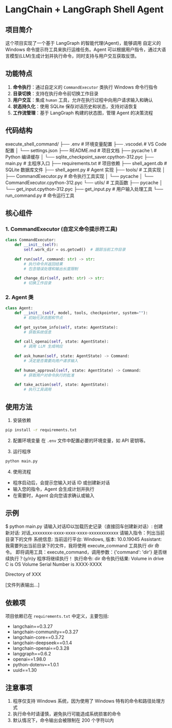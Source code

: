 # LangChain + LangGraph Shell Agent

## 项目简介
这个项目实现了一个基于 LangGraph 的智能代理(Agent)，能够调用 自定义的 Windows 命令提示符工具来执行运维任务。Agent 可以根据用户指令，通过大语言模型(LLM)生成计划并执行命令，同时支持与用户交互获取反馈。

## 功能特点
1. **命令执行**：通过自定义的 `CommandExecutor` 类执行 Windows 命令行指令
2. **目录切换**：支持在执行命令前切换工作目录
3. **用户交互**：集成 `human` 工具，允许在执行过程中向用户请求输入和确认
4. **状态持久化**：使用 SQLite 保存对话历史和状态，支持对话恢复
5. **工作流管理**：基于 LangGraph 构建的状态图，管理 Agent 的决策流程

## 代码结构
execute_shell_command/
├── .env                     # 环境变量配置
├── .vscode\                 # VS Code 配置
│   └── settings.json
├── README.md                # 项目文档
├── pycache \             # Python 编译缓存
│   └── sqlite_checkpoint_saver.cpython-312.pyc
├── main.py                  # 主程序入口
├── requirements.txt         # 项目依赖
├── shell_agent.db           # SQLite 数据库文件
├── shell_agent.py           # Agent 实现
├── tools/                   # 工具实现
│   ├── CommandExecutor.py   # 命令执行工具实现
│   └── pycache │       └── CommandExecutor.cpython-312.pyc
└── utils/                   # 工具函数
├── pycache │   └── get_input.cpython-312.pyc
├── get_input.py         # 用户输入处理工具
└── run_command.py       # 命令运行工具

## 核心组件

### 1. CommandExecutor (自定义命令提示符工具)
```python:tools%2FCommandExecutor.py
class CommandExecutor:
    def __init__(self):
        self.work_dir = os.getcwd()  # 跟踪当前工作目录
    
    def run(self, command: str) -> str:
        # 执行命令并返回结果
        # 包含错误处理和输出长度限制
    
    def change_dir(self, path: str) -> str:
        # 切换工作目录
```

### 2. Agent 类
```python:shell_agent.py
class Agent:
    def __init__(self, model, tools, checkpointer, system=""):
        # 初始化状态图和节点
    
    def get_system_info(self, state: AgentState):
        # 获取系统信息
    
    def call_openai(self, state: AgentState):
        # 调用 LLM 生成响应
    
    def ask_human(self, state: AgentState) -> Command:
        # 决定是否需要向用户请求输入
    
    def human_approval(self, state: AgentState) -> Command:
        # 获取用户对命令执行的批准
    
    def take_action(self, state: AgentState):
        # 执行工具调用
```

## 使用方法
1. 安装依赖
```bash
pip install -r requirements.txt
```

2. 配置环境变量
在 `.env` 文件中配置必要的环境变量，如 API 密钥等。

3. 运行程序
```bash
python main.py
```

4. 使用流程
- 程序启动后，会提示您输入对话 ID 或创建新对话
- 输入您的指令，Agent 会生成计划并执行
- 在需要时，Agent 会向您请求确认或输入

## 示例

$ python main.py
请输入对话ID以加载历史记录（直接回车创建新对话）:
创建新对话: 对话_xxxxxxxx-xxxx-xxxx-xxxx-xxxxxxxxxxxx
请输入指令：列出当前目录下的文件
系统信息: 当前运行平台: Windows, 版本: 10.0.19045
Assistant: 我需要列出当前目录下的文件，我将使用 execute_command 工具执行 dir 命令。
即将调用工具：execute_command，调用参数：{'command': 'dir'}
是否继续执行？(y/n)y
程序将继续执行！
执行命令: dir
命令执行结果:  Volume in drive C is OS
Volume Serial Number is XXXX-XXXX

Directory of XXX

[文件列表输出...]


## 依赖项
项目依赖已在 `requirements.txt` 中定义，主要包括:
- langchain==0.3.27
- langchain-community==0.3.27
- langchain-core==0.3.72
- langchain-deepseek==0.1.4
- langchain-openai==0.3.28
- langgraph==0.6.2
- openai==1.98.0
- python-dotenv==1.0.1
- uuid==1.30

## 注意事项
1. 程序仅支持 Windows 系统，因为使用了 Windows 特有的命令和路径处理方式
2. 执行命令时请谨慎，避免执行可能造成系统损害的命令
3. 默认情况下，命令输出会被限制在 200 个字符以内